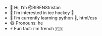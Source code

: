 - 👋 Hi, I’m @BIBENStristan
- 👀 I’m interested in ice hockey 🏒 
- 🌱 I’m currently learning python 🐍, html/css
- 😄 Pronouns: he
- ⚡ Fun fact: i'm french 🇫🇷

<!---
BIBENStristan/BIBENStristan is a ✨ special ✨ repository because its `README.md` (this file) appears on your GitHub profile.
You can click the Preview link to take a look at your changes.
--->
